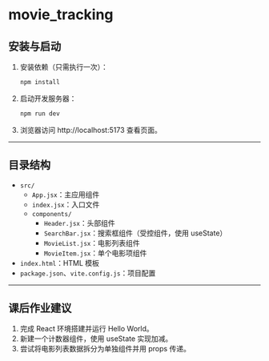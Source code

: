 # movie_tracking

## 安装与启动

1. 安装依赖（只需执行一次）：
   ```bash
   npm install
   ```
2. 启动开发服务器：
   ```bash
   npm run dev
   ```
3. 浏览器访问 http://localhost:5173 查看页面。

---

## 目录结构

- `src/`
  - `App.jsx`：主应用组件
  - `index.jsx`：入口文件
  - `components/`
    - `Header.jsx`：头部组件
    - `SearchBar.jsx`：搜索框组件（受控组件，使用 useState）
    - `MovieList.jsx`：电影列表组件
    - `MovieItem.jsx`：单个电影项组件
- `index.html`：HTML 模板
- `package.json`、`vite.config.js`：项目配置

---

## 课后作业建议

1. 完成 React 环境搭建并运行 Hello World。
2. 新建一个计数器组件，使用 useState 实现加减。
3. 尝试将电影列表数据拆分为单独组件并用 props 传递。
